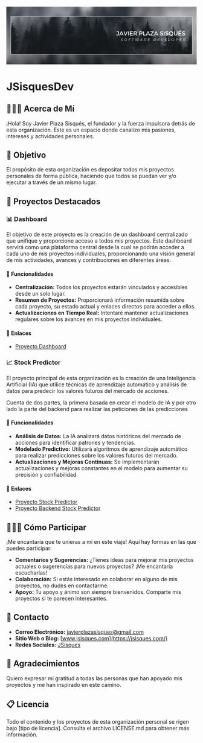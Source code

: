 ![](https://github.com/JSisquesDev/.github/blob/main/assets/img/Banner%20LinkedIn.png)

# JSisquesDev

## 👨🏼‍💻 Acerca de Mí

¡Hola! Soy Javier Plaza Sisqués, el fundador y la fuerza impulsora detrás de esta organización. Este es un espacio donde canalizo mis pasiones, intereses y actividades personales.

## 🎯 Objetivo

El propósito de esta organización es depositar todos mis proyectos personales de forma pública, haciendo que todos se puedan ver y/o ejecutar a través de un mismo lugar.

## 📌 Proyectos Destacados

### 📊 Dashboard

El objetivo de este proyecto es la creación de un dashboard centralizado que unifique y proporcione acceso a todos mis proyectos. Este dashboard servirá como una plataforma central desde la cual se podrán acceder a cada uno de mis proyectos individuales, proporcionando una visión general de mis actividades, avances y contribuciones en diferentes áreas.

#### 🔧 Funcionalidades

- **Centralización:** Todos los proyectos estarán vinculados y accesibles desde un solo lugar.
- **Resumen de Proyectos:** Proporcionará información resumida sobre cada proyecto, su estado actual y enlaces directos para acceder a ellos.
- **Actualizaciones en Tiempo Real:** Intentaré mantener actualizaciones regulares sobre los avances en mis proyectos individuales.

#### 🔗 Enlaces

- [Proyecto Dashboard]()

### 📈 Stock Predictor

El proyecto principal de esta organización es la creación de una Inteligencia Artificial (IA) que utilice técnicas de aprendizaje automático y análisis de datos para predecir los valores futuros del mercado de acciones.

Cuenta de dos partes, la primera basada en crear el modelo de IA y por otro lado la parte del backend para realizar las peticiones de las predicciones

#### 🔧 Funcionalidades

- **Análisis de Datos:** La IA analizará datos históricos del mercado de acciones para identificar patrones y tendencias.
- **Modelado Predictivo:** Utilizará algoritmos de aprendizaje automático para realizar predicciones sobre los valores futuros del mercado.
- **Actualizaciones y Mejoras Continuas:** Se implementarán actualizaciones y mejoras constantes en el modelo para aumentar su precisión y confiabilidad.

#### 🔗 Enlaces

- [Proyecto Stock Predictor](https://github.com/JSisquesDev/IA-Stock-Predictor)
- [Proyecto Backend Stock Predictor](https://github.com/JSisquesDev/Backend-Stock-Predictor)

## 👷🏼‍♂️ Cómo Participar

¡Me encantaría que te unieras a mí en este viaje! Aquí hay formas en las que puedes participar:

- **Comentarios y Sugerencias:** ¿Tienes ideas para mejorar mis proyectos actuales o sugerencias para nuevos proyectos? ¡Me encantaría escucharlas!
- **Colaboración:** Si estás interesado en colaborar en alguno de mis proyectos, no dudes en contactarme.
- **Apoyo:** Tu apoyo y ánimo son siempre bienvenidos. Comparte mis proyectos si te parecen interesantes.

## 📱 Contacto

- **Correo Electrónico:** [javierplazasisques@gmail.com](javierplazasisques@gmail.com)
- **Sitio Web o Blog:** [www.jsisques.com](https://jsisques.com/)
- **Redes Sociales:** [JSisques](https://github.com/JSisques)

## 🤗 Agradecimientos

Quiero expresar mi gratitud a todas las personas que han apoyado mis proyectos y me han inspirado en este camino.

## 📋 Licencia

Todo el contenido y los proyectos de esta organización personal se rigen bajo [tipo de licencia]. Consulta el archivo LICENSE.md para obtener más información.

